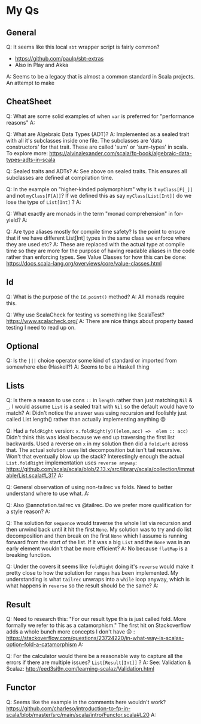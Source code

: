 # My Qs

## General

Q: It seems like this local `sbt` wrapper script is fairly common?
* https://github.com/paulp/sbt-extras
* Also in Play and Akka

A: Seems to be a legacy that is almost a common standard in Scala projects.
   An attempt to make

## CheatSheet

Q: What are some solid examples of when `var` is preferred for "performance reasons"
A:

Q: What are Algebraic Data Types (ADT)?
A: Implemented as a sealed trait with all it's subclasses inside one file.
   The subclasses are 'data constructors' for that trait.
   These are called 'sum' or 'sum-types' in scala.
   To explore more: https://alvinalexander.com/scala/fp-book/algebraic-data-types-adts-in-scala

Q: Sealed traits and ADTs?
A: See above on sealed traits.
   This ensures all subclasses are defined at compilation time.


Q: In the example on "higher-kinded polymorphism" why is it `myClass[F[_]]` and not `myClass[F[A]]`?
   If we defined this as say `myClass[List[Int]]` do we lose the type of `List[Int]` ?
A:

Q: What exactly are monads in the term "monad comprehension" in for-yield?
A:

Q: Are type aliases mostly for compile time safety?
   Is the point to ensure that if we have different List[Int] types in the same class we enforce where they are used etc?
A: These are replaced with the actual type at compile time so they are more for the purpose of having readable aliases in the code rather than enforcing types.
   See Value Classes for how this can be done: https://docs.scala-lang.org/overviews/core/value-classes.html

## Id

Q: What is the purpose of the `Id.point()` method?
A: All monads require this.

Q: Why use ScalaCheck for testing vs something like ScalaTest?
   https://www.scalacheck.org/
A: There are nice things about property based testing I need to read up on.

## Optional

Q: Is the `|||` choice operator some kind of standard or imported from somewhere else (Haskell?)
A: Seems to be a Haskell thing

## Lists

Q: Is there a reason to use cons `::` in `length` rather than just matching `Nil` & `_`.
   I would assume `List` is a sealed trait with `Nil` so the default would have to match?
A: Didn't notice the answer was using recursion and foolishly just called List.length() rather than actually implementing anything :unamused:

Q: Had a `foldRight` version:
   `x.foldRight(y)((elem,acc) =>  elem :: acc)`
   Didn't think this was ideal because we end up traversing the first list backwards.
   Used a reverse on `x` in my solution then did a `foldLeft` across that.
   The actual solution uses list decomposition but isn't tail recursive. Won't that eventually blow up the stack?
   Interestingly enough the actual `List.foldRight` implementation uses `reverse anyway`:
   https://github.com/scala/scala/blob/2.13.x/src/library/scala/collection/immutable/List.scala#L317
 A:

 Q: General observation of using non-tailrec vs folds. Need to better understand where to use what.
 A:

 Q: Also @annotation.tailrec vs @tailrec. Do we prefer more qualification for a style reason?
 A:

 Q: The solution for `sequence` would traverse the whole list via recursion and then unwind back until it hit the first `None`. My solution was to try and do list decomposition and then break on the first `None` which I assume is running forward from the start of the list. If it was a big `List` and the `None` was in an early element wouldn't that be more efficient?
 A: No because `flatMap` is a breaking function.

Q: Under the covers it seems like `foldRight` doing it's `reverse` would make it pretty close to how the solution
   for `ranges` has been implemented. My understanding is what `tailrec` unwraps into a `while` loop anyway, which
   is what happens in `reverse` so the result should be the same?
A:

## Result

Q: Need to research this: "For our result type this is just called fold. More formally we refer to this as a catamorphism."
   The first hit on Stackoverflow adds a whole bunch more concepts I don't have :confused: : https://stackoverflow.com/questions/23724220/in-what-way-is-scalas-option-fold-a-catamorphism
A:

Q: For the calculator would there be a reasonable way to capture all the errors if there are multiple issues? `List[Result[Int]]` ?
A: See: Validation & Scalaz: http://eed3si9n.com/learning-scalaz/Validation.html

## Functor

Q: Seems like the example in the comments here wouldn't work?
   https://github.com/charleso/introduction-to-fp-in-scala/blob/master/src/main/scala/intro/Functor.scala#L20
A:    
